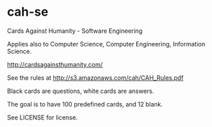 cah-se
======

Cards Against Humanity - Software Engineering

Applies also to Computer Science, Computer Engineering, Information Science.

http://cardsagainsthumanity.com/

See the rules at http://s3.amazonaws.com/cah/CAH_Rules.pdf

Black cards are questions, white cards are answers.

The goal is to have 100 predefined cards, and 12 blank.

See LICENSE for license.
